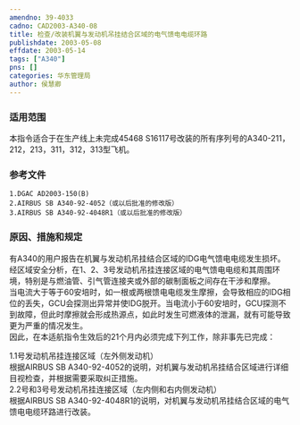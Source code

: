 ```yaml
---
amendno: 39-4033  
cadno: CAD2003-A340-08  
title: 检查/改装机翼与发动机吊挂结合区域的电气馈电电缆环路  
publishdate: 2003-05-08  
effdate: 2003-05-14  
tags: ["A340"]  
pns: []  
categories: 华东管理局  
author: 侯慧卿  
---
```

  
### 适用范围  
本指令适合于在生产线上未完成45468 S16117号改装的所有序列号的A340-211，212，213，311，312，313型飞机。  
  
<!--more-->  
### 参考文件  
    1.DGAC AD2003-150(B)  
    2.AIRBUS SB A340-92-4052（或以后批准的修改版）  
    3.AIRBUS SB A340-92-4048R1（或以后批准的修改版）  
  
### 原因、措施和规定  
有A340的用户报告在机翼与发动机吊挂结合区域的IDG电气馈电电缆发生损坏。经区域安全分析，在1、2、3号发动机吊挂连接区域的电气馈电电缆和其周围环境，特别是与燃油管、引气管连接夹或外部的碳制面板之间存在干涉和摩擦。  
    当电流大于等于60安培时，如一根或两根馈电电缆发生摩擦，会导致相应的IDG相位的丢失，GCU会探测出异常并使IDG脱开。当电流小于60安培时，GCU探测不到故障，但此时摩擦就会形成热源点，如此时发生可燃液体的泄漏，就有可能导致更为严重的情况发生。  
    因此，在本适航指令生效后的21个月内必须完成下列工作，除非事先已完成：  
  
1.1号发动机吊挂连接区域（左外侧发动机）  
    根据AIRBUS SB A340-92-4052的说明，对机翼与发动机吊挂结合区域进行详细目视检查，并根据需要采取纠正措施。  
    2.2号和3号号发动机吊挂连接区域（左内侧和右内侧发动机）  
    根据AIRBUS SB A340-92-4048R1的说明，对机翼与发动机吊挂结合区域的电气馈电电缆环路进行改装。  
